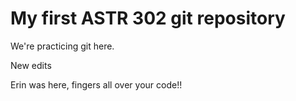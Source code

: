 # My first ASTR 302 git repository

We're practicing git here.

New edits

Erin was here, fingers all over your code!!
